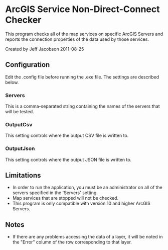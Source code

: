ArcGIS Service Non-Direct-Connect Checker
=========================================
This program checks all of the map services on specific ArcGIS Servers and reports the connection properties of the data used by those services.

Created by Jeff Jacobson
2011-08-25

## Configuration ##
Edit the .config file before running the .exe file.  The settings are described below.

### Servers ###
This is a comma-separated string containing the names of the servers that will be tested.

### OutputCsv ###
This setting controls where the output CSV file is written to.

### OutputJson ###
This setting controls where the output JSON file is written to.

## Limitations ##
* In order to run the application, you must be an administrator on all of the servers specified in the 'Servers' setting.
* Map services that are stopped will not be checked.
* This program is only compatible with version 10 and higher ArcGIS Servers.

## Notes ##
* If there are any problems accessing the data of a layer, it will be noted in the "Error" column of the row corresponding to that layer.
